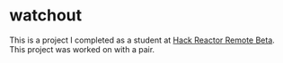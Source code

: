 # watchout
This is a project I completed as a student at [Hack Reactor Remote Beta](http://www.hackreactor.com/remote-beta). This project was worked on with a pair.
